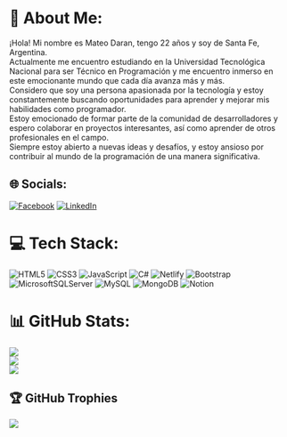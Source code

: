 # 💫 About Me:
¡Hola! Mi nombre es Mateo Daran, tengo 22 años y soy de Santa Fe, Argentina. <br>Actualmente me encuentro estudiando en la Universidad Tecnológica Nacional para ser Técnico en Programación y me encuentro inmerso en este emocionante mundo que cada día avanza más y más. <br>Considero que soy una persona apasionada por la tecnología y estoy constantemente buscando oportunidades para aprender y mejorar mis habilidades como programador.<br>Estoy emocionado de formar parte de la comunidad de desarrolladores y espero colaborar en proyectos interesantes, así como aprender de otros profesionales en el campo. <br>Siempre estoy abierto a nuevas ideas y desafíos, y estoy ansioso por contribuir al mundo de la programación de una manera significativa.


## 🌐 Socials:
[![Facebook](https://img.shields.io/badge/Facebook-%231877F2.svg?logo=Facebook&logoColor=white)](https://facebook.com/https://www.facebook.com/mateo.daran) [![LinkedIn](https://img.shields.io/badge/LinkedIn-%230077B5.svg?logo=linkedin&logoColor=white)](https://linkedin.com/in/https://www.linkedin.com/in/mateo-daran-683ba6216/) 

# 💻 Tech Stack:
![HTML5](https://img.shields.io/badge/html5-%23E34F26.svg?style=for-the-badge&logo=html5&logoColor=white) ![CSS3](https://img.shields.io/badge/css3-%231572B6.svg?style=for-the-badge&logo=css3&logoColor=white) ![JavaScript](https://img.shields.io/badge/javascript-%23323330.svg?style=for-the-badge&logo=javascript&logoColor=%23F7DF1E) ![C#](https://img.shields.io/badge/c%23-%23239120.svg?style=for-the-badge&logo=c-sharp&logoColor=white) ![Netlify](https://img.shields.io/badge/netlify-%23000000.svg?style=for-the-badge&logo=netlify&logoColor=#00C7B7) ![Bootstrap](https://img.shields.io/badge/bootstrap-%23563D7C.svg?style=for-the-badge&logo=bootstrap&logoColor=white) ![MicrosoftSQLServer](https://img.shields.io/badge/Microsoft%20SQL%20Sever-CC2927?style=for-the-badge&logo=microsoft%20sql%20server&logoColor=white) ![MySQL](https://img.shields.io/badge/mysql-%2300f.svg?style=for-the-badge&logo=mysql&logoColor=white) ![MongoDB](https://img.shields.io/badge/MongoDB-%234ea94b.svg?style=for-the-badge&logo=mongodb&logoColor=white) ![Notion](https://img.shields.io/badge/Notion-%23000000.svg?style=for-the-badge&logo=notion&logoColor=white)
# 📊 GitHub Stats:
![](https://github-readme-stats.vercel.app/api?username=MateoD01&theme=tokyonight&hide_border=false&include_all_commits=false&count_private=false)<br/>
![](https://github-readme-streak-stats.herokuapp.com/?user=MateoD01&theme=tokyonight&hide_border=false)<br/>
![](https://github-readme-stats.vercel.app/api/top-langs/?username=MateoD01&theme=tokyonight&hide_border=false&include_all_commits=false&count_private=false&layout=compact)

## 🏆 GitHub Trophies
![](https://github-profile-trophy.vercel.app/?username=MateoD01&theme=onestar&no-frame=false&no-bg=false&margin-w=4)

<!-- Proudly created with GPRM ( https://gprm.itsvg.in ) -->
